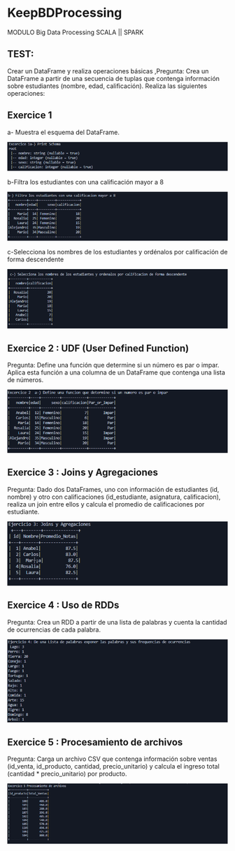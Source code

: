 # KeepBDProcessing
MODULO Big Data Processing SCALA || SPARK

## TEST:
Crear un DataFrame y realiza operaciones básicas ,Pregunta: Crea un DataFrame a partir de una secuencia de tuplas 
que contenga información sobre estudiantes (nombre, edad, calificación). Realiza las siguientes operaciones:

## Exercice 1

a- Muestra el esquema del DataFrame.

![Shema DF](assets/ejercicio1.png)

b-Filtra los estudiantes con una calificación mayor a 8

![DF](assets/ejercicio2.png)

c-Selecciona los nombres de los estudiantes y ordénalos por calificación de forma descendente

![DF ORDENADO](assets/ejercicio3.png)

## Exercice 2 : UDF (User Defined Function)
Pregunta: Define una función que determine si un número es par o impar.
Aplica esta función a una columna de un DataFrame que contenga una lista de números.

![DF PAR_IMPAR](assets/ejercicio4.png)

## Exercice 3 : Joins y Agregaciones
Pregunta: Dado dos DataFrames, uno con información de estudiantes (id, nombre) y otro con calificaciones 
(id_estudiante, asignatura, calificacion), realiza un join entre ellos y calcula el promedio de calificaciones por estudiante.

![DF Joins](assets/ejercicio5.png)

## Exercice 4 :  Uso de RDDs
Pregunta: Crea un RDD a partir de una lista de palabras y cuenta la cantidad de ocurrencias de cada palabra.

![DF RDD](assets/ejercicio6.png)

## Exercice 5 :  Procesamiento de archivos
Pregunta: Carga un archivo CSV que contenga información sobre  ventas (id_venta, id_producto, cantidad, precio_unitario)
y calcula el ingreso total (cantidad * precio_unitario) por producto.

![DF archivos](assets/ejercicio7.png)

